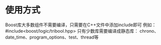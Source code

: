 # 使用方式

Boost库大多数组件不需要编译，只需要在C++文件中添加include即可
例如：
#include<boost/logic/tribool.hpp>
只有少数库需要编译成静态库：
chrono、date_time、program_options、test、thread等